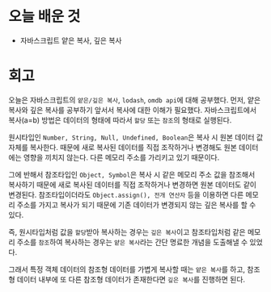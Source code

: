 # 오늘 배운 것

* 자바스크립트 얕은 복사, 깊은 복사

# 회고

오늘은 자바스크립트의 `얕은/깊은 복사`, `lodash`, `omdb api`에 대해 공부했다. 먼저, 얕은 복사와 깊은 복사를 공부하기 앞서서 
복사에 대한 이해가 필요했다. 자바스크립트에서 복사(a=b) 방법은 데이터의 형태에 따라서 `할당` 또는 `참조`의 형태로 실행된다. 

원시타입인 `Number, String, Null, Undefined, Boolean`은 복사 시 원본 데이터 값 자체를 복사한다.
때문에 새로 복사된 데이터를 직접 조작하거나 변경해도 원본 데이터에는 영향을 끼치지 않는다. 다른 메모리 주소를 
가리키고 있기 때문이다.

그에 반해서 참조타입인 `Object, Symbol`은 복사 시 같은 메모리 주소 값을 참조해서 복사하기 때문에 새로 복사된 데이터를
직접 조작하거나 변경하면 원본 데이터도 같이 변경된다. 참조타입이더라도 `Object.assign(), 전개 연산자` 등을 이용하면
다른 메모리 주소를 가지고 복사가 되기 때문에 기존 데이터가 변경되지 않는 깊은 복사를 할 수 있다.

즉, 원시타입처럼 값을 `할당`받아 복사하는 경우는 `깊은 복사`이고 
참조타입처럼 같은 메모리 주소를 `참조`하여 복사하는 경우는 `얕은 복사`라는 간단 명료한 개념을 도출해낼 수 있었다.

그래서 특정 객체 데이터의 참조형 데이터를 가볍게 복사할 때는 `얕은 복사`를 하고, 참조형 데이터 내부에 또 다른 참조형 데이터가 존재한다면 `깊은 복사`를 진행하면 된다.

